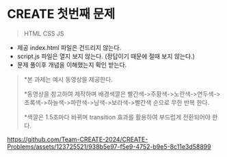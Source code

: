 # CREATE 첫번째 문제
> HTML CSS JS

* 제공 index.html 파일은 건드리지 않는다.
* script.js 파일은 열지 보지 않는다. (정답이기 때문에 절때 보지 않는다.)
* 문제 풀이후 개념을 이해했는지 확인 받는다.

>*본 과제는 예시 동영상을 제공한다.
>
>*동영상을 참고하여 제작하며 배경색깔은 빨간색->주황색->노란색->연두색->초록색->하늘색->파란색->남색->보라색->빨간색 순으로 무한 반복 한다.
>
>*색깔은 1.5초마다 바뀌며 transition 효과를 활용하여 부드럽게 전환되어야 한다.


https://github.com/Team-CREATE-2024/CREATE-Problems/assets/123725521/938b5e97-f5e9-4752-b9e5-8c11e3d58899

